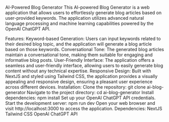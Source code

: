 AI-Powered Blog Generator
This AI-powered Blog Generator is a web application that allows users to effortlessly generate blog articles based on user-provided keywords. The application utilizes advanced natural language processing and machine learning capabilities powered by the OpenAI ChatGPT API.

Features:
Keyword-based Generation: Users can input keywords related to their desired blog topic, and the application will generate a blog article based on those keywords.
Conversational Tone: The generated blog articles maintain a conversational tone, making them suitable for engaging and informative blog posts.
User-Friendly Interface: The application offers a seamless and user-friendly interface, allowing users to easily generate blog content without any technical expertise.
Responsive Design: Built with NextJS and styled using Tailwind CSS, the application provides a visually appealing and responsive design, ensuring a pleasant user experience across different devices.
Installation:
Clone the repository: git clone ai-blog-generator
Navigate to the project directory: cd ai-blog-generator
Install dependencies: npm install
Set up your OpenAI ChatGPT API credentials.
Start the development server: npm run dev
Open your web browser and visit http://localhost:3000 to access the application.
Dependencies:
NextJS
Tailwind CSS
OpenAI ChatGPT API
